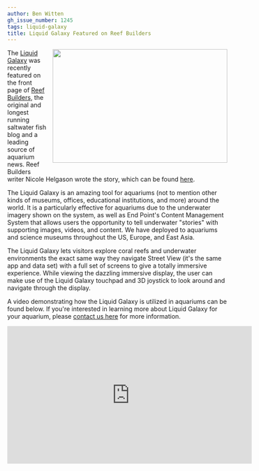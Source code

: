 ```yaml
---
author: Ben Witten
gh_issue_number: 1245
tags: liquid-galaxy
title: Liquid Galaxy Featured on Reef Builders
---
```


<div class="separator" style="clear: both; text-align: center;"><a href="/blog/2016/07/21/liquid-galaxy-featured-on-reef-builders/image-0-big.png" imageanchor="1" style="clear: right; float: right; margin-bottom: 1em; margin-left: 1em;"><img border="0" height="260" src="/blog/2016/07/21/liquid-galaxy-featured-on-reef-builders/image-0.png" width="400"/></a></div>

The [Liquid Galaxy](https://liquidgalaxy.endpoint.com/) was recently featured on the front page of [Reef Builders](https://reefbuilders.com/), the original and longest running saltwater fish blog and a leading source of aquarium news. Reef Builders writer Nicole Helgason wrote the story, which can be found [here](https://reefbuilders.com/2016/07/08/liquid-galaxy-end-point/).

The Liquid Galaxy is an amazing tool for aquariums (not to mention other kinds of museums, offices, educational institutions, and more) around the world. It is a particularly effective for aquariums due to the underwater imagery shown on the system, as well as End Point's Content Management System that allows users the opportunity to tell underwater "stories" with supporting images, videos, and content.  We have deployed to aquariums and science museums throughout the US, Europe, and East Asia.

The Liquid Galaxy lets visitors explore coral reefs and underwater environments the exact same way they navigate Street View (it's the same app and data set) with a full set of screens to give a totally immersive experience. While viewing the dazzling immersive display, the user can make use of the Liquid Galaxy touchpad and 3D joystick to look around and navigate through the display.

A video demonstrating how the Liquid Galaxy is utilized in aquariums can be found below. If you're interested in learning more about Liquid Galaxy for your aquarium, please [contact us here](/contact) for more information.

<iframe allowfullscreen="" frameborder="0" height="315" src="https://www.youtube.com/embed/G9eqPEWnuvE" width="560"></iframe>

